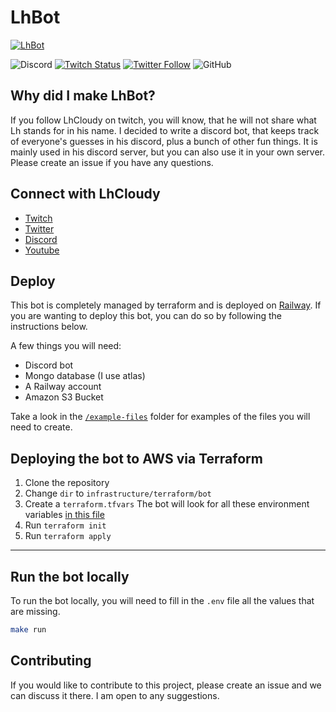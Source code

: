 # LhBot

[![LhBot](https://i.gyazo.com/632f0e60dc0535128971887acad98993.png)](https://twitter.com/PetraYle)

![Discord](https://img.shields.io/discord/766217366568304660)
[![Twitch Status](https://img.shields.io/twitch/status/lhcloudy27?color=6441a5&logo=twitch&logoColor=white)](https://www.twitch.tv/lhcloudy27)
[![Twitter Follow](https://img.shields.io/twitter/follow/lhcloudy?color=1DA1F2&logo=twitter&style=flat-square)](https://twitter.com/LhCloudy)
![GitHub](https://img.shields.io/github/license/alexraskin/lhbot?color=blue)

## Why did I make LhBot?

If you follow LhCloudy on twitch, you will know, that he will not share what Lh stands for in his name. I decided to write a discord bot, that keeps track of everyone's guesses in his discord, plus a bunch of other fun things. It is mainly used in his discord server, but you can also use it in your own server. Please create an issue if you have any questions.

## Connect with LhCloudy

- [Twitch](https://www.twitch.tv/lhcloudy27)
- [Twitter](https://twitter.com/LhCloudy)
- [Discord](https://discord.com/invite/jd6CZSj8jb)
- [Youtube](https://www.youtube.com/channel/UC2CV-HWvIrMO4mUnYtNS-7A)

## Deploy

This bot is completely managed by terraform and is deployed on [Railway](https://railway.app/). If you are wanting to deploy this bot, you can do so by following the instructions below.

A few things you will need:

- Discord bot
- Mongo database (I use atlas)
- A Railway account
- Amazon S3 Bucket

Take a look in the [`/example-files`](https://github.com/alexraskin/lhbot/tree/main/example-files) folder for examples of the files you will need to create.

## Deploying the bot to AWS via Terraform

1. Clone the repository
2. Change `dir` to `infrastructure/terraform/bot`
3. Create a `terraform.tfvars` The bot will look for all these environment variables [in this file](hhttps://github.com/alexraskin/lhbot/blob/main/infrastructure/terraform/bot/shared-envs.tf)
4. Run `terraform init`
5. Run `terraform apply`

___
## Run the bot locally

To run the bot locally, you will need to fill in the `.env` file all the values that are missing.

```bash
make run
```

## Contributing

If you would like to contribute to this project, please create an issue and we can discuss it there. I am open to any suggestions.
